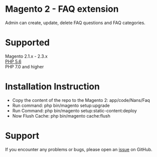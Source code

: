 # Magento 2 - FAQ extension 
Admin can create, update, delete FAQ questions and FAQ categories.

# Supported  
Magento 2.1.x - 2.3.x  
[PHP 5.6](https://github.com/nans/Faq/tree/php5.6)  
PHP 7.0 and higher  

# Installation Instruction  
* Copy the content of the repo to the Magento 2: app/code/Nans/Faq
* Run command: php bin/magento setup:upgrade
* Run Command: php bin/magento setup:static-content:deploy
* Now Flush Cache: php bin/magento cache:flush

# Support
If you encounter any problems or bugs, please open an [issue](https://github.com/nans/Faq/issues) on GitHub.
